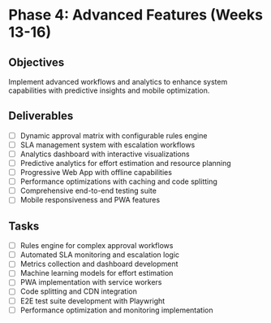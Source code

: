 # Phase 4: Advanced Features (Weeks 13-16)

## Objectives
Implement advanced workflows and analytics to enhance system capabilities with predictive insights and mobile optimization.

## Deliverables
- [ ] Dynamic approval matrix with configurable rules engine
- [ ] SLA management system with escalation workflows
- [ ] Analytics dashboard with interactive visualizations
- [ ] Predictive analytics for effort estimation and resource planning
- [ ] Progressive Web App with offline capabilities
- [ ] Performance optimizations with caching and code splitting
- [ ] Comprehensive end-to-end testing suite
- [ ] Mobile responsiveness and PWA features

## Tasks
- [ ] Rules engine for complex approval workflows
- [ ] Automated SLA monitoring and escalation logic
- [ ] Metrics collection and dashboard development
- [ ] Machine learning models for effort estimation
- [ ] PWA implementation with service workers
- [ ] Code splitting and CDN integration
- [ ] E2E test suite development with Playwright
- [ ] Performance optimization and monitoring implementation